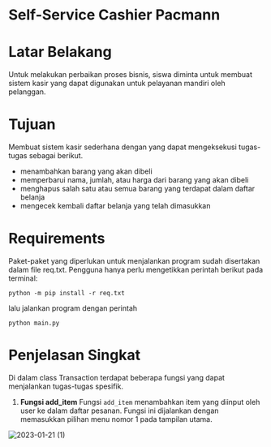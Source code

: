 # Self-Service Cashier Pacmann
# Latar Belakang
Untuk melakukan perbaikan proses bisnis, siswa diminta untuk membuat sistem kasir yang dapat digunakan untuk pelayanan mandiri oleh pelanggan.
# Tujuan
Membuat sistem kasir sederhana dengan yang dapat mengeksekusi tugas-tugas sebagai berikut.
  - menambahkan barang yang akan dibeli
  - memperbarui nama, jumlah, atau harga dari barang yang akan dibeli
  - menghapus salah satu atau semua barang yang terdapat dalam daftar belanja
  - mengecek kembali daftar belanja yang telah dimasukkan
# Requirements
Paket-paket yang diperlukan untuk menjalankan program sudah disertakan dalam file req.txt. Pengguna hanya perlu mengetikkan perintah berikut pada terminal:
```
python -m pip install -r req.txt
```
lalu jalankan program dengan perintah 
```
python main.py
```
# Penjelasan Singkat
Di dalam class Transaction terdapat beberapa fungsi yang dapat menjalankan tugas-tugas spesifik.
1. **Fungsi add_item**
  Fungsi ```add_item``` menambahkan item yang diinput oleh user ke dalam daftar pesanan. Fungsi ini dijalankan dengan memasukkan pilihan menu nomor 1 pada tampilan utama.
  
  ![2023-01-21 (1)](https://user-images.githubusercontent.com/100136072/213847715-e7791995-d311-4e33-a7aa-b5c0a2ed9d1f.png "Fungsi add_item")
